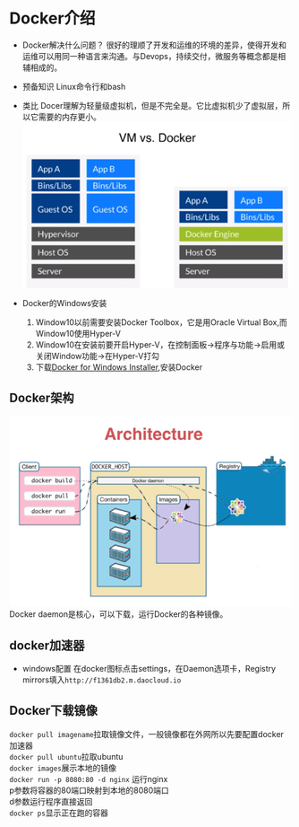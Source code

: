 # Docker介绍

+ Docker解决什么问题？
很好的理顺了开发和运维的环境的差异，使得开发和运维可以用同一种语言来沟通。与Devops，持续交付，微服务等概念都是相辅相成的。
+ 预备知识
Linux命令行和bash
+ 类比
Docer理解为轻量级虚拟机，但是不完全是。它比虚拟机少了虚拟层，所以它需要的内存更小。
![test](./imgs/docker1.PNG)
+ Docker的Windows安装

  1. Window10以前需要安装Docker Toolbox，它是用Oracle Virtual Box,而Window10使用Hyper-V
  2. Window10在安装前要开启Hyper-V，在控制面板->程序与功能->启用或关闭Window功能->在Hyper-V打勾
  3. 下载[Docker for Windows Installer](https://download.docker.com/win/stable/Docker%20for%20Windows%20Installer.exe),安装Docker

## Docker架构

![Docker架构](./imgs/docker2.PNG)  
Docker daemon是核心，可以下载，运行Docker的各种镜像。

## docker加速器

+ windows配置
在docker图标点击settings，在Daemon选项卡，Registry mirrors填入`http://f1361db2.m.daocloud.io`

## Docker下载镜像

`docker pull imagename`拉取镜像文件，一般镜像都在外网所以先要配置docker加速器  
`docker pull ubuntu`拉取ubuntu  
`docker images`展示本地的镜像  
`docker run -p 8080:80 -d nginx` 运行nginx  
p参数将容器的80端口映射到本地的8080端口  
d参数运行程序直接返回  
`docker ps`显示正在跑的容器  
